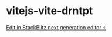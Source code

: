 # vitejs-vite-drntpt

[Edit in StackBlitz next generation editor ⚡️](https://stackblitz.com/~/github.com/AthanasiosGalio/vitejs-vite-drntpt)